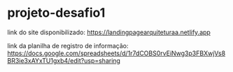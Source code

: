 # projeto-desafio1

link do site disponibilizado: https://landingpagearquiteturaa.netlify.app

link da planilha de registro de informação: https://docs.google.com/spreadsheets/d/1r7dCOBS0rvEiNwg3p3FBXwjVs8BR3ie3xAYxTU1gxb4/edit?usp=sharing

